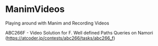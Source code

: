 # ManimVideos
Playing around with Manim and Recording Videos

ABC266F - Video Solution for F. Well defined Paths Queries on Namori (https://atcoder.jp/contests/abc266/tasks/abc266_f)
